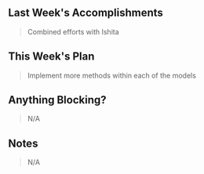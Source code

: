 ## Last Week's Accomplishments
> Combined efforts with Ishita

## This Week's Plan
> Implement more methods within each of the models

## Anything Blocking?

> N/A

## Notes

> N/A
